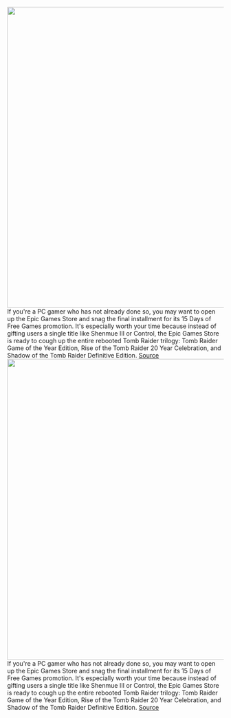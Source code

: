 <img src='https://cdn.vox-cdn.com/thumbor/PjgpC0gfzwato-xF9UU5w1Kzp3M=/0x0:3840x2160/1200x800/filters:focal(1613x773:2227x1387)/cdn.vox-cdn.com/uploads/chorus_image/image/70332333/1adad5c96c2752dd1b034b597c48fcaf.0.jpg' width='700px' /><br/>
If you're a PC gamer who has not already done so, you may want to open up the Epic Games Store and snag the final installment for its 15 Days of Free Games promotion. It's especially worth your time because instead of gifting users a single title like Shenmue III or Control, the Epic Games Store is ready to cough up the entire rebooted Tomb Raider trilogy: Tomb Raider Game of the Year Edition, Rise of the Tomb Raider 20 Year Celebration, and Shadow of the Tomb Raider Definitive Edition.
<a href='https://www.theverge.com/2021/12/30/22860657/tomb-raider-reboot-trilogy-free-epic-games-store-pc'> Source <a/><img src='https://cdn.vox-cdn.com/thumbor/PjgpC0gfzwato-xF9UU5w1Kzp3M=/0x0:3840x2160/1200x800/filters:focal(1613x773:2227x1387)/cdn.vox-cdn.com/uploads/chorus_image/image/70332333/1adad5c96c2752dd1b034b597c48fcaf.0.jpg' width='700px' /><br/>
If you're a PC gamer who has not already done so, you may want to open up the Epic Games Store and snag the final installment for its 15 Days of Free Games promotion. It's especially worth your time because instead of gifting users a single title like Shenmue III or Control, the Epic Games Store is ready to cough up the entire rebooted Tomb Raider trilogy: Tomb Raider Game of the Year Edition, Rise of the Tomb Raider 20 Year Celebration, and Shadow of the Tomb Raider Definitive Edition.
<a href='https://www.theverge.com/2021/12/30/22860657/tomb-raider-reboot-trilogy-free-epic-games-store-pc'> Source <a/>